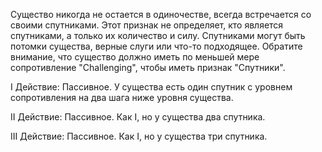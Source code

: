 Существо никогда не остается в одиночестве, всегда встречается со своими спутниками. Этот признак не определяет, кто является спутниками, а только их количество и силу. Спутниками могут быть потомки существа, верные слуги или что-то подходящее. Обратите внимание, что существо должно иметь по меньшей мере сопротивление "Challenging", чтобы иметь признак "Спутники".

I Действие: Пассивное. У существа есть один спутник с уровнем сопротивления на два шага ниже уровня существа.

II Действие: Пассивное. Как I, но у существа два спутника.

III Действие: Пассивное. Как I, но у существа три спутника.